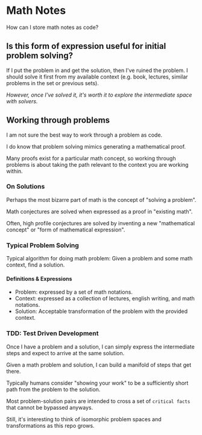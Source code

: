 # Math Notes

How can I store math notes as code?

## Is this form of expression useful for initial problem solving?

If I put the problem in and get the solution, then I've ruined the problem. I should solve it first from my available context (e.g. book, lectures, similar problems in the set or previous sets).

*However, once I've solved it, it's worth it to explore the intermediate space with solvers.*

## Working through problems

I am not sure the best way to work through a problem as code.

I do know that problem solving mimics generating a mathematical proof.

Many proofs exist for a particular math concept, so working through problems is about taking the path relevant to the context you are working within. 

### On Solutions

Perhaps the most bizarre part of math is the concept of "solving a problem".

Math conjectures are solved when expressed as a proof in "existing math".

Often, high profile conjectures are solved by inventing a new "mathematical concept" or "form of mathematical expression".


### Typical Problem Solving

Typical algorithm for doing math problem: Given a problem and some math context, find a solution.

#### Definitions & Expressions

- Problem: expressed by a set of math notations.
- Context: expressed as a collection of lectures, english writing, and math notations.
- Solution: Acceptable transformation of the problem with the provided context.

### TDD: Test Driven Development

Once I have a problem and a solution, I can simply express the intermediate steps and expect to arrive at the same solution.

Given a math problem and solution, I can build a manifold of steps that get there.

Typically humans consider "showing your work" to be a sufficiently short path from the problem to the solution.

Most problem-solution pairs are intended to cross a set of `critical facts` that cannot be bypassed anyways.

Still, it's interesting to think of isomorphic problem spaces and transformations as this repo grows.

